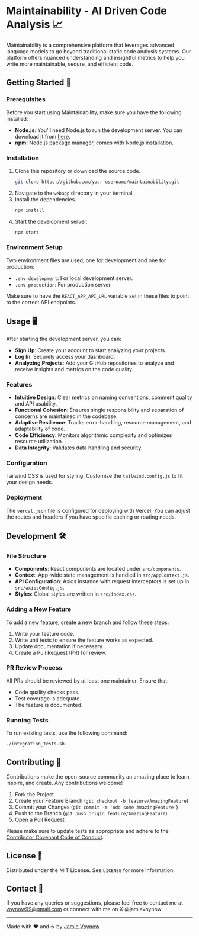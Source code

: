 # Maintainability - AI Driven Code Analysis 📈

Maintainability is a comprehensive platform that leverages advanced language models to go beyond traditional static code analysis systems. Our platform offers nuanced understanding and insightful metrics to help you write more maintainable, secure, and efficient code.

## Getting Started 🚀

### Prerequisites

Before you start using Maintainability, make sure you have the following installed:

- **Node.js**: You'll need Node.js to run the development server. You can download it from [here](https://nodejs.org/).
- **npm**: Node.js package manager, comes with Node.js installation.

### Installation

1. Clone this repository or download the source code.
   ```sh
   git clone https://github.com/your-username/maintainability.git
   ```
2. Navigate to the `webapp` directory in your terminal.
3. Install the dependencies.
   ```sh
   npm install
   ```
4. Start the development server.
   ```sh
   npm start
   ```

### Environment Setup

Two environment files are used, one for development and one for production:

- `.env.development`: For local development server.
- `.env.production`: For production server.

Make sure to have the `REACT_APP_API_URL` variable set in these files to point to the correct API endpoints.

## Usage 🖥️

After starting the development server, you can:

- **Sign Up**: Create your account to start analyzing your projects.
- **Log In**: Securely access your dashboard.
- **Analyzing Projects**: Add your GitHub repositories to analyze and receive insights and metrics on the code quality.

### Features

- **Intuitive Design**: Clear metrics on naming conventions, comment quality and API usability.
- **Functional Cohesion**: Ensures single responsibility and separation of concerns are maintained in the codebase.
- **Adaptive Resilience**: Tracks error-handling, resource management, and adaptability of code.
- **Code Efficiency**: Monitors algorithmic complexity and optimizes resource utilization.
- **Data Integrity**: Validates data handling and security.

### Configuration

Tailwind CSS is used for styling. Customize the `tailwind.config.js` to fit your design needs.

### Deployment

The `vercel.json` file is configured for deploying with Vercel. You can adjust the routes and headers if you have specific caching or routing needs.

## Development 🛠️

### File Structure

- **Components**: React components are located under `src/components`.
- **Context**: App-wide state management is handled in `src/AppContext.js`.
- **API Configuration**: Axios instance with request interceptors is set up in `src/axiosConfig.js`.
- **Styles**: Global styles are written in `src/index.css`.

### Adding a New Feature

To add a new feature, create a new branch and follow these steps:

1. Write your feature code.
2. Write unit tests to ensure the feature works as expected.
3. Update documentation if necessary.
4. Create a Pull Request (PR) for review.

### PR Review Process

All PRs should be reviewed by at least one maintainer. Ensure that:

- Code quality checks pass.
- Test coverage is adequate.
- The feature is documented.

### Running Tests

To run existing tests, use the following command:

```sh
./integration_tests.sh
```

## Contributing 🤝

Contributions make the open-source community an amazing place to learn, inspire, and create. Any contributions welcome!

1. Fork the Project
2. Create your Feature Branch (`git checkout -b feature/AmazingFeature`)
3. Commit your Changes (`git commit -m 'Add some AmazingFeature'`)
4. Push to the Branch (`git push origin feature/AmazingFeature`)
5. Open a Pull Request

Please make sure to update tests as appropriate and adhere to the [Contributor Covenant Code of Conduct](CODE_OF_CONDUCT.md).

## License 📝

Distributed under the MIT License. See `LICENSE` for more information.

## Contact 📮

If you have any queries or suggestions, please feel free to contact me at voynow99@gmail.com or connect with me on X @jamievoynow.

---

Made with ❤️ and ☕ by [Jamie Voynow](https://github.com/voynow)
